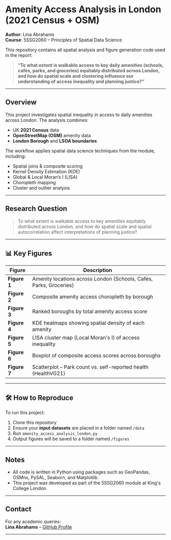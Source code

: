 
# Amenity Access Analysis in London (2021 Census + OSM)

**Author**: Lina Abrahams  
**Course**: 5SSG2060 – Principles of Spatial Data Science  


This repository contains all spatial analysis and figure generation code used in the report:

> **“To what extent is walkable access to key daily amenities (schools, cafés, parks, and groceries) equitably distributed across London, and how do spatial scale and clustering influence our understanding of access inequality and planning justice?”**

---

##  Overview

This project investigates spatial inequality in access to daily amenities across London. The analysis combines:

- UK **2021 Census** data  
- **OpenStreetMap (OSM)** amenity data  
- **London Borough** and **LSOA boundaries**

The workflow applies spatial data science techniques from the module, including:

- Spatial joins & composite scoring  
- Kernel Density Estimation (KDE)  
- Global & Local Moran’s I (LISA)  
- Choropleth mapping  
- Cluster and outlier analysis

---

## Research Question

> To what extent is walkable access to key amenities equitably distributed across London, and how do spatial scale and spatial autocorrelation affect interpretations of planning justice?

---

## 📊 Key Figures

| Figure | Description |
|--------|-------------|
| **Figure 1** | Amenity locations across London (Schools, Cafés, Parks, Groceries) |
| **Figure 2** | Composite amenity access choropleth by borough |
| **Figure 3** | Ranked boroughs by total amenity access score |
| **Figure 4** | KDE heatmaps showing spatial density of each amenity |
| **Figure 5** | LISA cluster map (Local Moran's I) of access inequality |
| **Figure 6** | Boxplot of composite access scores across boroughs |
| **Figure 7** | Scatterplot – Park count vs. self-reported health (HealthVG21) |

---

## 🛠️ How to Reproduce

To run this project:
1. Clone this repository
2. Ensure your **input datasets** are placed in a folder named `/data`
3. Run `amenity_access_analysis_london.py`  
4. Output figures will be saved to a folder named `/figures`


---

##  Notes

- All code is written in Python using packages such as GeoPandas, OSMnx, PySAL, Seaborn, and Matplotlib.
- This project was developed as part of the 5SSG2060 module at King's College London.

---

## Contact

For any academic queries:  
**Lina Abrahams** – [GitHub Profile](https://github.com/LinaAbrahams)

---
